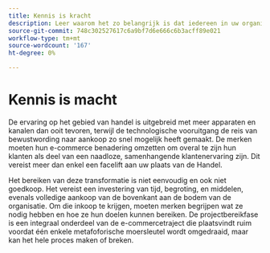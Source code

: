 ```yaml
---
title: Kennis is kracht
description: Leer waarom het zo belangrijk is dat iedereen in uw organisatie in uw implementatie van de Handel van de Adobe investeert.
source-git-commit: 748c302527617c6a9bf7d6e666c6b3acff89e021
workflow-type: tm+mt
source-wordcount: '167'
ht-degree: 0%

---
```



# Kennis is macht

De ervaring op het gebied van handel is uitgebreid met meer apparaten en kanalen dan ooit tevoren, terwijl de technologische vooruitgang de reis van bewustwording naar aankoop zo snel mogelijk heeft gemaakt. De merken moeten hun e-commerce benadering omzetten om overal te zijn hun klanten als deel van een naadloze, samenhangende klantenervaring zijn. Dit vereist meer dan enkel een facelift aan uw plaats van de Handel.

Het bereiken van deze transformatie is niet eenvoudig en ook niet goedkoop. Het vereist een investering van tijd, begroting, en middelen, evenals volledige aankoop van de bovenkant aan de bodem van de organisatie. Om die inkoop te krijgen, moeten merken begrijpen wat ze nodig hebben en hoe ze hun doelen kunnen bereiken. De projectbereikfase is een integraal onderdeel van de e-commercetraject die plaatsvindt ruim voordat één enkele metafoforische moersleutel wordt omgedraaid, maar kan het hele proces maken of breken.
